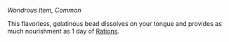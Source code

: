 _Wondrous Item, Common_

This flavorless, gelatinous bead dissolves on your tongue and provides as much nourishment as 1 day of [Rations](https://www.dndbeyond.com/equipment/411-rations).